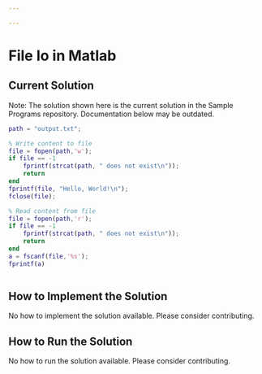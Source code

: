 ```yaml
---

---
```


# File Io in Matlab

## Current Solution

Note: The solution shown here is the current solution in the Sample Programs repository. Documentation below may be outdated.

```Matlab
path = "output.txt";

% Write content to file
file = fopen(path,'w');
if file == -1
    fprintf(strcat(path, " does not exist\n"));
    return
end
fprintf(file, "Hello, World!\n");
fclose(file);

% Read content from file
file = fopen(path,'r');
if file == -1
    fprintf(strcat(path, " does not exist\n"));
    return
end
a = fscanf(file,'%s');
fprintf(a)



```

## How to Implement the Solution

No how to implement the solution available. Please consider contributing.

## How to Run the Solution

No how to run the solution available. Please consider contributing.